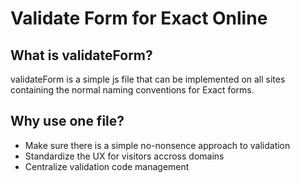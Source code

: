 Validate Form for Exact Online
====================

What is validateForm?
---------------------
validateForm is a simple js file that can be implemented on all sites containing the normal naming conventions for Exact forms.

Why use one file?
---------------------
* Make sure there is a simple no-nonsence approach to validation
* Standardize the UX for visitors accross domains
* Centralize validation code management
